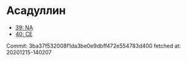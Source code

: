 # Асадуллин
- [39: NA](39.md)
- [40: CE](40.md)

Commit: 3ba37f532008f1da3be0e9dbff472e554783d400
 fetched at: 20201215-140207
